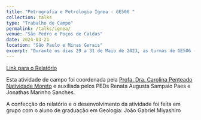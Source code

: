 ```yaml
---
title: "Petrografia e Petrologia Ígnea - GE506 "
collection: talks
type: "Trabalho de Campo"
permalink: /talks/ignea/ 
venue: "São Pedro e Poços de Caldas"
date: 2024-03-21
location: "São Paulo e Minas Gerais"
excerpt: "Durante os dias 29 a 31 de Maio de 2023, as turmas de GE506 - Petrografia e Petrologia Ignea, desenvolveram uma atividade de campo com o intuito de compreender alguns dos principais eventos de magmatismo ocorridos ao longo da Faixa Ribeira e da Bacia do Paraná, além dos contatos desenvolvidos entre as unidades ígneas e as rochas encaixantes, processos de diferenciação magmática, cristalização fracionada e geoquímica de altas pressões e temperaturas, dando ênfase especial à petrografia e petrologia das rochas ígneas estudadas, suas composições e sua evolução. Estudos sobre sequências de orogenia, metamorfismo, deformação e metalogênese também foram essenciais para esta atividade."
---
```


[Link para o Relatório](https://reysouza.github.io/geo/ignea.pdf)

Esta atividade de campo foi coordenada pela [Profa. Dra. Carolina Penteado Natividade Moreto](https://portal.ige.unicamp.br/en/faculty/carolina-penteado-natividade-moreto) e auxiliada pelos PEDs Renata Augusta Sampaio Paes e Jonathas Marinho Sanches.

A confecção do relatório e o desenvolvimento da atividade foi feita em grupo com o aluno de graduação em Geologia: João Gabriel Miyashiro 
